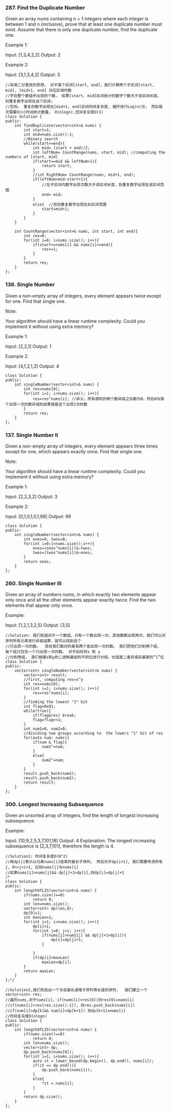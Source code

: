 ### 287. Find the Duplicate Number
Given an array nums containing n + 1 integers where each integer is between 1 and n (inclusive), prove that at least one duplicate number must exist. Assume that there is only one duplicate number, find the duplicate one.

Example 1:

Input: [1,3,4,2,2]
Output: 2

Example 2:

Input: [3,1,3,4,2]
Output: 3

```
//采用二分查找的思想， 对于某个区间[start, end]，我们计算两个子区间[start, mid], [mid+1, end] 对应区域内数
//字在整个数组中出现的个数， 如果[start, mid]区间统计的数字个数大于该区间长度， 则重复数字出现在这个区间， 
//否则， 重复的数字出现在[mid+1, end]区间时间复杂度, 循环进行Log(n)次， 然后每次需要O(n)时间统计数量， O(nlogn),空间复杂度O(1)
class Solution {
public:
    int findDuplicate(vector<int>& nums) {
        int start=1;
        int end=nums.size()-1;
        //Binary search
        while(start<=end){
            int mid= (start + end)/2;
            int leftNum= CountRange(nums, start, mid); //computing the numbers of [start, mid]
            if(start==mid && leftNum>1){
                return start;
            }
            //int RightNum= CountRange(nums, mid+1, end);
            if(leftNum>mid-start+1){
                //左子区间内数字出现次数大于该区间长度，则重复数字出现在该区间范围
                end= mid;
            }
            else{  //否则重复数字出现在右区间范围
                start=mid+1;           
            }
        }
    }
    
    int CountRange(vector<int>& nums, int start, int end){
        int res=0;
        for(int i=0; i<nums.size(); i++){
            if(start<=nums[i] && nums[i]<=end){
                res+=1;
            }
        }
        return res;
    }
};
```
### 136. Single Number
Given a non-empty array of integers, every element appears twice except for one. Find that single one.

Note:

Your algorithm should have a linear runtime complexity. Could you implement it without using extra memory?

Example 1:

Input: [2,2,1]
Output: 1

Example 2:

Input: [4,1,2,1,2]
Output: 4
```
class Solution {
public:
    int singleNumber(vector<int>& nums) {
        int res=nums[0];
        for(int i=1; i<nums.size(); i++){
            res=res^nums[i]; //异火，所有相同的两个数异或之后都为0，然后0与那个出现一次的数异或的结果就是这个出现1次的数
        }
        return res;
    }
};
```
### 137. Single Number II
Given a non-empty array of integers, every element appears three times except for one, which appears exactly once. Find that single one.

Note:

Your algorithm should have a linear runtime complexity. Could you implement it without using extra memory?

Example 1:

Input: [2,2,3,2]
Output: 3

Example 2:

Input: [0,1,0,1,0,1,99]
Output: 99
```
class Solution {
public:
    int singleNumber(vector<int>& nums) {
        int ones=0, twos=0;
        for(int i=0;i<nums.size();i++){
            ones=(ones^nums[i])&~twos;
            twos=(twos^nums[i])&~ones;
        }
        return ones;
    }
};
```
###    260. Single Number III
Given an array of numbers nums, in which exactly two elements appear only once and all the other elements appear exactly twice. Find the two elements that appear only once.

Example:

Input:  [1,2,1,3,2,5]
Output: [3,5]

```
//Solution: 我们知道对于一个数组，只有一个数出现一次，其他数都出现两次，我们可以对序列所有元素进行异或运算，就可以找到这个
//只出现一次的数。  现在我们面对的是有两个各出现一次的数。 我们把他们分到两个组， 每个组只包含一个只出现一次的数。 对于如何将x 和 y
//分到两组， 我们根据x和y的二进制最低的不同位进行分组，也就是二者异或后最第的“1”位  
class Solution {
public:
    vector<int> singleNumber(vector<int>& nums) {
        vector<int> result;
        //first, computing res=x^y
        int res=nums[0];
        for(int i=1; i<nums.size(); i++){
            res=res^nums[i];
        }
        //finding the lowest "1" bit
        int flag=0x01;
        while(true){
            if(flag&res) break;
            flag=flag<<1;
        }
        int num1=0, num2=0;
        //dividing two groups according to  the lowers "1" bit of res 
        for(auto num: nums){
            if(num & flag){
                num1^=num;
            }
            else{
                num2^=num;
            }
        }
        result.push_back(num1);
        result.push_back(num2);
        return result;
    }
};
```
### 300. Longest Increasing Subsequence

Given an unsorted array of integers, find the length of longest increasing subsequence.

Example:

Input: [10,9,2,5,3,7,101,18]
Output: 4 
Explanation: The longest increasing subsequence is [2,3,7,101], therefore the length is 4. 
```
//Solution1: 时间复杂度O(N^2)
//用dp[i]表示以元素nums[i]结束的最长子序列， 然后对于dp[i+1], 我们需要考虑所有j, 0<=j<i+1, 比较nums[j]与nums[i]
//如果nums[i]>nums[j]&& dp[j]+1>dp[i],则dp[i]=dp[j]+1
/*
class Solution {
public:
    int lengthOfLIS(vector<int>& nums) {
        if(nums.size()==0)
            return 0;
        int len=nums.size();
        vector<int> dp(len,0);
        dp[0]=1;
        int maxLen=1;
        for(int i=1; i<nums.size(); i++){
            dp[i]=1;
            for(int j=0; j<i; j++){
                if(nums[i]>nums[j] && dp[j]+1>dp[i]){
                    dp[i]=dp[j]+1;
                }
                   
            }
            if(dp[i]>maxLen)
                maxLen=dp[i];
        }
        return maxLen;
    }
};*/

//Solution2,我们先找出一个与该最长递增子序列等长度的序列，  我们建立一个vector<int> res;
//遍历nums,对于nums[i], if(nums[i]<res[0])则res[0]=nums[i]
//if(nums[i]>res[res.size()-1]), 则res.push_back(nums[i])
//if(num[i]>dp[k]&& num[i]<dp[k+1]) 则dp[k+1]=nums[i]
//时间复杂度O(nlogn)
class Solution {
public:
    int lengthOfLIS(vector<int>& nums) {
        if(nums.size()==0)
            return 0;
        int len=nums.size();
        vector<int> dp;
        dp.push_back(nums[0]);
        for(int i=1; i<nums.size(); i++){
            auto it = lower_bound(dp.begin(), dp.end(), nums[i]);
            if(it == dp.end()){
                dp.push_back(nums[i]);
            }
            else{
                *it = nums[i];
            }
        }
        return dp.size();
    }
};
```
